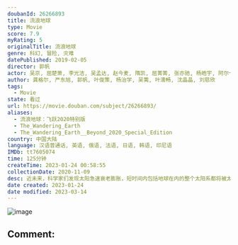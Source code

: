 ```yaml
---
doubanId: 26266893
title: 流浪地球
type: Movie
score: 7.9
myRating: 5
originalTitle: 流浪地球
genre: 科幻, 冒险, 灾难
datePublished: 2019-02-05
director: 郭帆
actor: 吴京, 屈楚萧, 李光洁, 吴孟达, 赵今麦, 隋凯, 屈菁菁, 张亦驰, 杨皓宇, 阿尔卡基·沙罗格拉茨基, 李虹辰, 杨轶, 姜志刚, 张欢, 雷佳音, 宁浩, 刘慈欣, 郭京飞, 王智, 张子贤, 路阳, 张宁, 张小北, 饶晓志, 陶珞依, 吴晓亮, 龚格尔, 郭帆, 陈叶生, 赵一龙, 于文龙, 金龙, 郭赫轩, 王一斐, 李卓钊, 宿北宸, 白雪, 高岛真一, 马牛, 刘晓宇, 沈晶晶, 詹卢卡·佐帕, 马文·布韦, 刘萱琳, 傅晓明, 陈烁, 米娅·迪奥普
author: 龚格尔, 严东旭, 郭帆, 叶俊策, 杨治学, 吴荑, 叶濡畅, 沈晶晶, 刘慈欣
tags:
  - Movie
state: 看过
url: https://movie.douban.com/subject/26266893/
aliases:
  - 流浪地球：飞跃2020特别版
  - The_Wandering_Earth
  - The_Wandering_Earth__Beyond_2020_Special_Edition
country: 中国大陆
language: 汉语普通话, 英语, 俄语, 法语, 日语, 韩语, 印尼语
IMDb: tt7605074
time: 125分钟
createTime: 2023-01-24 00:58:55
collectionDate: 2020-11-09
desc: 近未来，科学家们发现太阳急速衰老膨胀，短时间内包括地球在内的整个太阳系都将被太阳所吞没。为了自救，人类提出一个名为“流浪地球”的大胆计划，即倾全球之力在地球表面建造上万座发动机和转向发动机，推动地球离...
date created: 2023-01-24
date modified: 2023-03-14
---
```


![image](p2545472803.jpg)

Comment:
---
